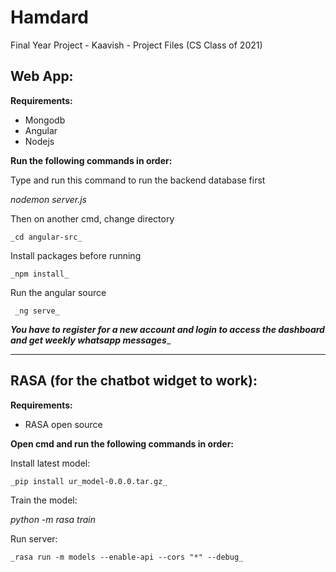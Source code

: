 # Hamdard
Final Year Project - Kaavish -  Project Files (CS Class of 2021)


## Web App:

**Requirements:**
- Mongodb
- Angular
- Nodejs

**Run the following commands in order:**

Type and run this command to run the backend database first

   _nodemon server.js_

Then on another cmd, change directory

    _cd angular-src_

Install packages before running

    _npm install_

Run the angular source 

     _ng serve_

**_You have to register for a new account and login to access the dashboard and get weekly whatsapp messages_**_

--------------------------------------------------------------

## RASA (for the chatbot widget to work):

**Requirements:**

- RASA open source

**Open cmd and run the following commands in order:**

Install latest model:

    _pip install ur_model-0.0.0.tar.gz_

Train the model:

   _python -m rasa train_

Run server:

    _rasa run -m models --enable-api --cors "*" --debug_
